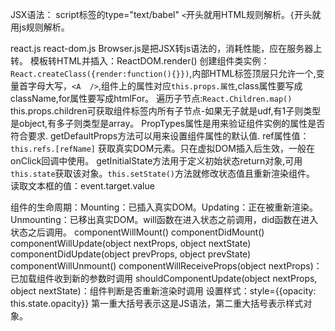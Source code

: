 JSX语法：
script标签的type="text/babel"
`<`开头就用HTML规则解析。`{`开头就用js规则解析。



react.js react-dom.js Browser.js是把JSX转js语法的，消耗性能，应在服务器上转。
模板转HTML并插入：ReactDOM.render()
创建组件类实例：`React.createClass({render:function(){}})`,内部HTML标签顶层只允许一个,变量首字母大写，`<A  />`,组件上的属性对应`this.props.属性`,class属性要写成className,for属性要写成htmlFor。
遍历子节点:`React.Children.map()` this.props.children可获取组件标签内所有子节点-如果无子就是udf,有1子则类型是object,有多子则类型是array。
PropTypes属性是用来验证组件实例的属性是否符合要求.
getDefaultProps方法可以用来设置组件属性的默认值.
ref属性值：`this.refs.[refName]` 获取真实DOM元素。只在虚拟DOM插入后生效，一般在onClick回调中使用。
getInitialState方法用于定义初始状态return对象,可用`this.state`获取该对象。`this.setState()`方法就修改状态值且重新渲染组件。
读取文本框的值：event.target.value

组件的生命周期：Mounting：已插入真实DOM。Updating：正在被重新渲染。Unmounting：已移出真实DOM。will函数在进入状态之前调用，did函数在进入状态之后调用。
componentWillMount()
componentDidMount()
componentWillUpdate(object nextProps, object nextState)
componentDidUpdate(object prevProps, object prevState)
componentWillUnmount()
componentWillReceiveProps(object nextProps)：已加载组件收到新的参数时调用
shouldComponentUpdate(object nextProps, object nextState)：组件判断是否重新渲染时调用
设置样式：style={{opacity: this.state.opacity}} 第一重大括号表示这是JS语法，第二重大括号表示样式对象。


























